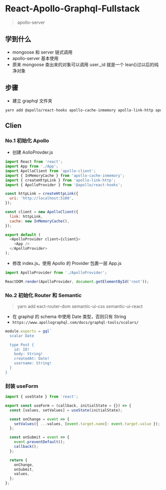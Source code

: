 # React-Apollo-Graphql-Fullstack

> apollo-server

## 学到什么

- mongoose 和 server 链式调用
- apollo-server 基本使用
- 原来 mongoose 查出来的对象可以调用 user.\_id 就是一个 lean()过以后的纯净对象

## 步骤

- 建立 graphql 文件夹

```bash
yarn add @apollo/react-hooks apollo-cache-inmemory apollo-link-http apollo-client
```

## Clien

### No.1 初始化 Apollo

- 创建 AolloProvder.js

```js
import React from 'react';
import App from './App';
import ApolloClient from 'apollo-client';
import { InMemoryCache } from 'apollo-cache-inmemory';
import { createHttpLink } from 'apollo-link-http';
import { ApolloProvider } from '@apollo/react-hooks';

const httpLink = createHttpLink({
  uri: 'http://localhost:5100',
});

const client = new ApolloClient({
  link: httpLink,
  cache: new InMemoryCache(),
});

export default (
  <ApolloProvider client={client}>
    <App />
  </ApolloProvider>
);
```

- 修改 index.js，使用 Apollo 的 Provider 包裹一层 App.js

```js
import ApolloProvider from './ApolloProvider';

ReactDOM.render(ApolloProvider, document.getElementById('root'));
```

### No.2 初始化 Router 和 Semantic

> yarn add eact-router-dom semantic-ui-css semantic-ui-react

- 在 graphql 的 schema 中使用 Date 类型，否则只有 String
- `https://www.apollographql.com/docs/graphql-tools/scalars/`

```js
module.exports = gql`
  scalar Date

  type Post {
    id: ID!
    body: String!
    createdAt: Date!
    username: String!
  }
}
```

### 封装 useForm

```js
import { useState } from 'react';

export const useForm = (callback, initialState = {}) => {
  const [values, setValues] = useState(initialState);

  const onChange = event => {
    setValues({ ...values, [event.target.name]: event.target.value });
  };

  const onSubmit = event => {
    event.preventDefault();
    callback();
  };

  return {
    onChange,
    onSubmit,
    values,
  };
};
```
